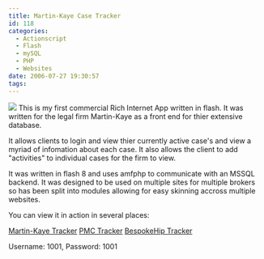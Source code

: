 ```yaml
---
title: Martin-Kaye Case Tracker
id: 118
categories:
  - Actionscript
  - Flash
  - mySQL
  - PHP
  - Websites
date: 2006-07-27 19:30:57
tags:
---
```


![](/wp-content/uploads/Image/ecase.gif)
This is my first commercial Rich Internet App written in flash. It was written for the legal firm Martin-Kaye as a front end for thier extensive database. 

It allows clients to login and view thier currently active case's and view a myriad of infomation about each case. It also allows the client to add &quot;activities&quot; to individual cases for the firm to view.

It was written in flash 8 and uses amfphp to communicate with an MSSQL backend. It was designed to be used on multiple sites for multiple brokers so has been split into modules allowing for easy skinning accross multiple websites.

You can view it in action in several places:

[Martin-Kaye Tracker](https://live.martinkaye.co.uk/eCase/eCase.html)
[PMC Tracker](https://live.martinkaye.co.uk/BrokerSites/PMC/WebTrack.htm)
[BespokeHip Tracker](https://www.bespokehipcompany.co.uk/casetracker.html)

Username: 1001, Password: 1001